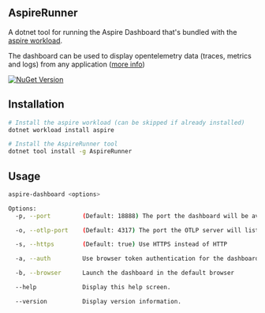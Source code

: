 ﻿
## AspireRunner

A dotnet tool for running the Aspire Dashboard that's bundled with the [aspire workload](https://learn.microsoft.com/en-us/dotnet/aspire/fundamentals/setup-tooling?tabs=dotnet-cli%2Cunix).

The dashboard can be used to display opentelemetry data (traces, metrics and logs) from any application ([more info](https://learn.microsoft.com/en-us/dotnet/aspire/fundamentals/dashboard/overview))

[![NuGet Version](https://img.shields.io/nuget/vpre/AspireRunner?style=flat&logo=nuget&color=%230078d4&link=https%3A%2F%2Fwww.nuget.org%2Fpackages%2FAspireRunner)](https://www.nuget.org/packages/AspireRunner)

## Installation

```bash
# Install the aspire workload (can be skipped if already installed)
dotnet workload install aspire

# Install the AspireRunner tool
dotnet tool install -g AspireRunner
```

## Usage

```bash
aspire-dashboard <options>

Options:
  -p, --port         (Default: 18888) The port the dashboard will be available on

  -o, --otlp-port    (Default: 4317) The port the OTLP server will listen on

  -s, --https        (Default: true) Use HTTPS instead of HTTP

  -a, --auth         Use browser token authentication for the dashboard

  -b, --browser      Launch the dashboard in the default browser

  --help             Display this help screen.

  --version          Display version information.
```
